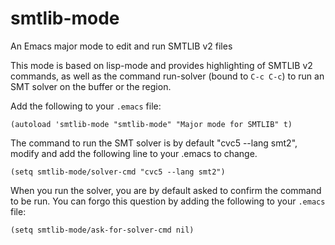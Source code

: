 smtlib-mode
===========

An Emacs major mode to edit and run SMTLIB v2 files

This mode is based on lisp-mode and provides highlighting of SMTLIB v2 commands, as well as the command run-solver (bound to `C-c C-c`) to run an SMT solver on the buffer or the region.

Add the following to your `.emacs` file:
```
(autoload 'smtlib-mode "smtlib-mode" "Major mode for SMTLIB" t)
```

The command to run the SMT solver is by default "cvc5 --lang smt2", modify and add the following line to your .emacs to change.

```
(setq smtlib-mode/solver-cmd "cvc5 --lang smt2")
```

When you run the solver, you are by default asked to confirm the command to be run.
You can forgo this question by adding the following to your `.emacs` file:

```
(setq smtlib-mode/ask-for-solver-cmd nil)
```
